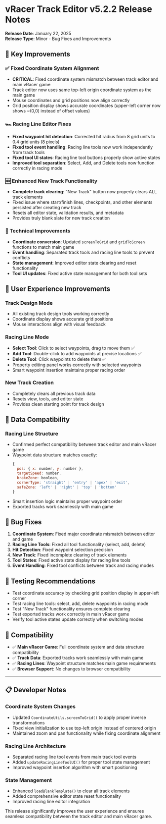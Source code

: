 # vRacer Track Editor v5.2.2 Release Notes

**Release Date**: January 22, 2025  
**Release Type**: Minor - Bug Fixes and Improvements

## 🎯 Key Improvements

### ✅ Fixed Coordinate System Alignment
- **CRITICAL**: Fixed coordinate system mismatch between track editor and main vRacer game
- Track editor now uses same top-left origin coordinate system as the main game
- Mouse coordinates and grid positions now align correctly
- Grid position display shows accurate coordinates (upper-left corner now shows ~(0,0) instead of offset values)

### 🏎️ Racing Line Editor Fixes
- **Fixed waypoint hit detection**: Corrected hit radius from 8 grid units to 0.4 grid units (8 pixels)
- **Fixed tool event handling**: Racing line tools now work independently from track tools
- **Fixed tool UI states**: Racing line tool buttons properly show active states
- **Improved tool separation**: Select, Add, and Delete tools now function correctly in racing mode

### 🆕 Enhanced New Track Functionality
- **Complete track clearing**: "New Track" button now properly clears ALL track elements
- Fixed issue where start/finish lines, checkpoints, and other elements persisted after creating new track
- Resets all editor state, validation results, and metadata
- Provides truly blank slate for new track creation

### 🔧 Technical Improvements
- **Coordinate conversion**: Updated `screenToGrid` and `gridToScreen` functions to match main game
- **Event handling**: Separated track tools and racing line tools to prevent conflicts
- **State management**: Improved editor state clearing and reset functionality
- **Tool UI updates**: Fixed active state management for both tool sets

## 🚀 User Experience Improvements

### **Track Design Mode**
- All existing track design tools working correctly
- Coordinate display shows accurate grid positions
- Mouse interactions align with visual feedback

### **Racing Line Mode** 
- **Select Tool**: Click to select waypoints, drag to move them ✅
- **Add Tool**: Double-click to add waypoints at precise locations ✅  
- **Delete Tool**: Click waypoints to delete them ✅
- Property editing panel works correctly with selected waypoints
- Smart waypoint insertion maintains proper racing order

### **New Track Creation**
- Completely clears all previous track data
- Resets view, tools, and editor state
- Provides clean starting point for track design

## 🔧 Data Compatibility

### **Racing Line Structure**
- Confirmed perfect compatibility between track editor and main vRacer game
- Waypoint data structure matches exactly:
  ```javascript
  {
    pos: { x: number, y: number },
    targetSpeed: number,
    brakeZone: boolean,
    cornerType: 'straight' | 'entry' | 'apex' | 'exit',
    safeZone: 'left' | 'right' | 'top' | 'bottom'
  }
  ```
- Smart insertion logic maintains proper waypoint order
- Exported tracks work seamlessly with main game

## 🐛 Bug Fixes

1. **Coordinate System**: Fixed major coordinate mismatch between editor and game
2. **Racing Line Tools**: Fixed all tool functionality (select, add, delete)
3. **Hit Detection**: Fixed waypoint selection precision
4. **New Track**: Fixed incomplete clearing of track elements
5. **Tool States**: Fixed active state display for racing line tools
6. **Event Handling**: Fixed tool conflicts between track and racing modes

## 🧪 Testing Recommendations

- Test coordinate accuracy by checking grid position display in upper-left corner
- Test racing line tools: select, add, delete waypoints in racing mode
- Test "New Track" functionality ensures complete clearing
- Test exported tracks work correctly in main vRacer game
- Verify tool active states update correctly when switching modes

## 🔗 Compatibility

- ✅ **Main vRacer Game**: Full coordinate system and data structure compatibility
- ✅ **Track Data**: Exported tracks work seamlessly with main game
- ✅ **Racing Lines**: Waypoint structure matches main game requirements
- ✅ **Browser Support**: No changes to browser compatibility

---

## 📋 Developer Notes

### **Coordinate System Changes**
- Updated `CoordinateUtils.screenToGrid()` to apply proper inverse transformations
- Fixed view initialization to use top-left origin instead of centered origin
- Maintained zoom and pan functionality while fixing coordinate alignment

### **Racing Line Architecture** 
- Separated racing line tool events from main track tool events
- Added `updateRacingLineToolUI()` for proper tool state management
- Improved waypoint insertion algorithm with smart positioning

### **State Management**
- Enhanced `loadBlankTemplate()` to clear all track elements
- Added comprehensive editor state reset functionality
- Improved racing line editor integration

This release significantly improves the user experience and ensures seamless compatibility between the track editor and main vRacer game.